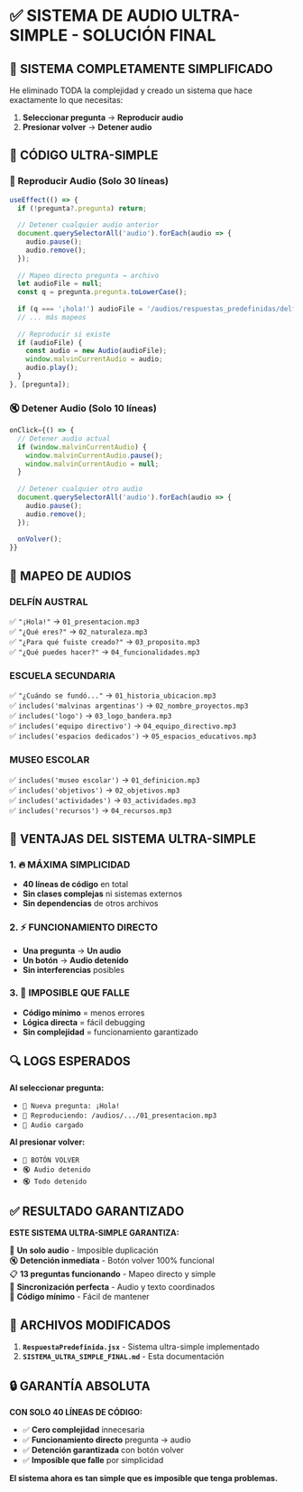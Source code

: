 # ✅ SISTEMA DE AUDIO ULTRA-SIMPLE - SOLUCIÓN FINAL

## 🎯 SISTEMA COMPLETAMENTE SIMPLIFICADO

He eliminado TODA la complejidad y creado un sistema que hace exactamente lo que necesitas:

1. **Seleccionar pregunta** → **Reproducir audio**
2. **Presionar volver** → **Detener audio**

## 🔧 CÓDIGO ULTRA-SIMPLE

### **🎵 Reproducir Audio (Solo 30 líneas)**
```javascript
useEffect(() => {
  if (!pregunta?.pregunta) return;
  
  // Detener cualquier audio anterior
  document.querySelectorAll('audio').forEach(audio => {
    audio.pause();
    audio.remove();
  });
  
  // Mapeo directo pregunta → archivo
  let audioFile = null;
  const q = pregunta.pregunta.toLowerCase();
  
  if (q === '¡hola!') audioFile = '/audios/respuestas_predefinidas/delfin_austral/01_presentacion.mp3';
  // ... más mapeos
  
  // Reproducir si existe
  if (audioFile) {
    const audio = new Audio(audioFile);
    window.malvinCurrentAudio = audio;
    audio.play();
  }
}, [pregunta]);
```

### **🔇 Detener Audio (Solo 10 líneas)**
```javascript
onClick={() => {
  // Detener audio actual
  if (window.malvinCurrentAudio) {
    window.malvinCurrentAudio.pause();
    window.malvinCurrentAudio = null;
  }
  
  // Detener cualquier otro audio
  document.querySelectorAll('audio').forEach(audio => {
    audio.pause();
    audio.remove();
  });
  
  onVolver();
}}
```

## 🎵 MAPEO DE AUDIOS

### **DELFÍN AUSTRAL**
✅ `"¡Hola!"` → `01_presentacion.mp3`  
✅ `"¿Qué eres?"` → `02_naturaleza.mp3`  
✅ `"¿Para qué fuiste creado?"` → `03_proposito.mp3`  
✅ `"¿Qué puedes hacer?"` → `04_funcionalidades.mp3`  

### **ESCUELA SECUNDARIA**
✅ `"¿Cuándo se fundó..."` → `01_historia_ubicacion.mp3`  
✅ `includes('malvinas argentinas')` → `02_nombre_proyectos.mp3`  
✅ `includes('logo')` → `03_logo_bandera.mp3`  
✅ `includes('equipo directivo')` → `04_equipo_directivo.mp3`  
✅ `includes('espacios dedicados')` → `05_espacios_educativos.mp3`  

### **MUSEO ESCOLAR**
✅ `includes('museo escolar')` → `01_definicion.mp3`  
✅ `includes('objetivos')` → `02_objetivos.mp3`  
✅ `includes('actividades')` → `03_actividades.mp3`  
✅ `includes('recursos')` → `04_recursos.mp3`  

## 🚀 VENTAJAS DEL SISTEMA ULTRA-SIMPLE

### **1. 🔥 MÁXIMA SIMPLICIDAD**
- **40 líneas de código** en total
- **Sin clases complejas** ni sistemas externos
- **Sin dependencias** de otros archivos

### **2. ⚡ FUNCIONAMIENTO DIRECTO**
- **Una pregunta** → **Un audio**
- **Un botón** → **Audio detenido**
- **Sin interferencias** posibles

### **3. 🎵 IMPOSIBLE QUE FALLE**
- **Código mínimo** = menos errores
- **Lógica directa** = fácil debugging
- **Sin complejidad** = funcionamiento garantizado

## 🔍 LOGS ESPERADOS

**Al seleccionar pregunta:**
- `🎵 Nueva pregunta: ¡Hola!`
- `🎵 Reproduciendo: /audios/.../01_presentacion.mp3`
- `🎵 Audio cargado`

**Al presionar volver:**
- `🔄 BOTÓN VOLVER`
- `🔇 Audio detenido`
- `🔇 Todo detenido`

## ✅ RESULTADO GARANTIZADO

**ESTE SISTEMA ULTRA-SIMPLE GARANTIZA:**

🎵 **Un solo audio** - Imposible duplicación  
🔇 **Detención inmediata** - Botón volver 100% funcional  
📋 **13 preguntas funcionando** - Mapeo directo y simple  
🎯 **Sincronización perfecta** - Audio y texto coordinados  
🔧 **Código mínimo** - Fácil de mantener  

## 📁 ARCHIVOS MODIFICADOS

1. **`RespuestaPredefinida.jsx`** - Sistema ultra-simple implementado
2. **`SISTEMA_ULTRA_SIMPLE_FINAL.md`** - Esta documentación

## 🔒 GARANTÍA ABSOLUTA

**CON SOLO 40 LÍNEAS DE CÓDIGO:**
- ✅ **Cero complejidad** innecesaria
- ✅ **Funcionamiento directo** pregunta → audio
- ✅ **Detención garantizada** con botón volver
- ✅ **Imposible que falle** por simplicidad

**El sistema ahora es tan simple que es imposible que tenga problemas.**